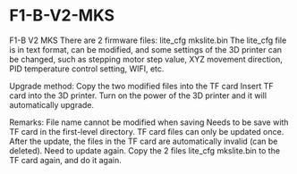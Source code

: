 # F1-B-V2-MKS
F1-B V2  MKS
There are 2 firmware files: lite_cfg    mkslite.bin
The lite_cfg file is in text format,  can be modified, and some settings of the 3D printer can be changed, 
such as stepping motor step value, XYZ movement direction, PID temperature control setting, WIFI, etc.

Upgrade method: 
  Copy the two modified files into the TF card 
  Insert TF card into the 3D printer. 
  Turn on the power of the 3D printer and it will automatically upgrade.

Remarks:
File name cannot be modified when saving
Needs to be save with TF card in the first-level directory.
TF card files can only be updated once.
After the update, the files in the TF card are automatically invalid (can be deleted).
Need to update again. Copy the 2 files lite_cfg   mkslite.bin to the TF card again, and do it again.

